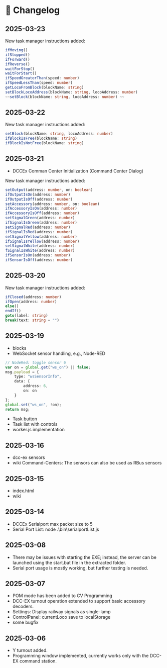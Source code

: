 # 📜 Changelog

## 2025-03-23
New task manager instructions added:
```ts
ifMoving()
ifStopped()
ifForward()
ifReverse()
waitForStop()
waitForStart()
ifSpeedGreaterThan(speed: number)
ifSpeedLessThan(speed: number)
getLocoFromBlock(blockName: string)
setBlockLocoAddress(blockName: string, locoAddress: number)
~~setBlock(blockName: string, locoAddress: number) ~~

```


## 2025-03-22
New task manager instructions added:
```ts
setBlock(blockName: string, locoAddress: number)
ifBlockIsFree(blockName: string)
ifBlockIsNotFree(blockName: string)
```

## 2025-03-21
* DCCEx Comman Center Initialization (Command Center Dialog)

New task manager instructions added:
```ts
setOutput(address: number, on: boolean)
ifOutputIsOn(address: number)
ifOutputIsOff(address: number)
setAccessory(address: number, on: boolean)
ifAccessoryIsOn(address: number)
ifAccessoryIsOff(address: number)
setSignalGreen(address: number)
ifSignalIsGreen(address: number)
setSignalRed(address: number)
ifSignalIsRed(address: number)
setSignalYellow(address: number)
ifSignalIsYellow(address: number)
setSignalWhite(address: number)
fSignalIsWhite(address: number)
ifSensorIsOn(address: number)
ifSensorIsOff(address: number)
```

## 2025-03-20
New task manager instructions added:
```ts
ifClosed(address: number)
ifOpen(address: number)
else()
endIf()
goto(label: string)
break(text: string = "")
```
## 2025-03-19
* blocks
* WebSocket sensor handling, e.g., Node-RED
```ts
// NodeRed: toggle sensor 6
var on = global.get("ws_on") || false;
msg.payload = {
    type: "wsSensorInfo",
    data: {
        address: 6,
        on: on
    }
};
global.set("ws_on", !on);
return msg;
```
* Task button
* Task list with controls
* worker.js implementation

## 2025-03-16
* dcc-ex sensors
* wiki Command-Centers: The sensors can also be used as RBus sensors

## 2025-03-15
* index.html
* wiki

## 2025-03-14
* DCCEx Serialport max packet size to 5
* Serial Port List: node .\bin\serialportList.js

## 2025-03-08
* There may be issues with starting the EXE; instead, the server can be launched using the start.bat file in the extracted folder.
* Serial port usage is mostly working, but further testing is needed.

## 2025-03-07
* POM mode has been added to CV Programming
* DCC-EX turnout operation extended to support basic accessory decoders.
* Settings: Display railway signals as single-lamp
* ControlPanel: currentLoco save to localStorage
* some bugfix

## 2025-03-06
* Y turnout added.
* Programming window implemented, currently works only with the DCC-EX command station.

